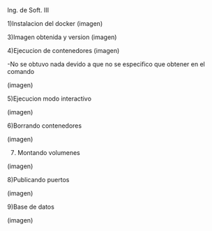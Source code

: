 Ing. de Soft. III

1)Instalacion del docker
(imagen)

3)Imagen obtenida y version
(imagen)

4)Ejecucion de contenedores
(imagen)

-No se obtuvo nada devido a que no se especifico que obtener en el comando

(imagen)

5)Ejecucion modo interactivo

(imagen)

6)Borrando contenedores

(imagen)

7) Montando volumenes

(imagen)

8)Publicando puertos

(imagen)

9)Base de datos

(imagen)